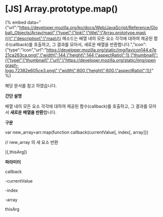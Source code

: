 # \[JS\] Array.prototype.map\(\)

{% embed data="{\"url\":\"https://developer.mozilla.org/ko/docs/Web/JavaScript/Reference/Global\_Objects/Array/map\",\"type\":\"link\",\"title\":\"Array.prototype.map\(\)\",\"description\":\"map\(\) 메소드는 배열 내의 모든 요소 각각에 대하여 제공된 함수\(callback\)를 호출하고, 그 결과를 모아서, 새로운 배열을 반환합니다.\",\"icon\":{\"type\":\"icon\",\"url\":\"https://developer.mozilla.org/static/img/favicon144.e7e21ca263ca.png\",\"width\":144,\"height\":144,\"aspectRatio\":1},\"thumbnail\":{\"type\":\"thumbnail\",\"url\":\"https://developer.mozilla.org/static/img/opengraph-logo.72382e605ce3.png\",\"width\":600,\"height\":600,\"aspectRatio\":1}}" %}

해당 문서를 참고 하였습니다.

 **간단 설명**

배열 내의 모든 요소 각각에 대하여 제공된 함수\(callback\)를 호출하고, 그 결과를 모아서 **새로운 배열을 반환**합니다. 

**구문**

var new\_array=arr.map\(function callback\(currentValue\[, index\[, array\]\]{

// new\_array 의 새 요소 반환

}\[,thisArg\]\)

**파라미터**

callback

-currentValue

-index

-array

thisArg

